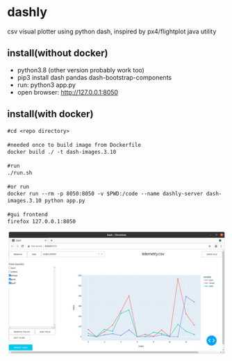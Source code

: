 # dashly
csv visual plotter using python dash, inspired by px4/flightplot java utility

## install(without docker)
* python3.8 (other version probably work too)
* pip3 install dash pandas dash-bootstrap-components
* run: python3 app.py
* open browser: http://127.0.0.1:8050

## install(with docker)
```
#cd <repo directory>

#needed once to build image from Dockerfile
docker build ./ -t dash-images.3.10

#run 
./run.sh

#or run
docker run --rm -p 8050:8050 -v $PWD:/code --name dashly-server dash-images.3.10 python app.py

#gui frontend
firefox 127.0.0.1:8050
```
![Screenshot](screenshot.png)
